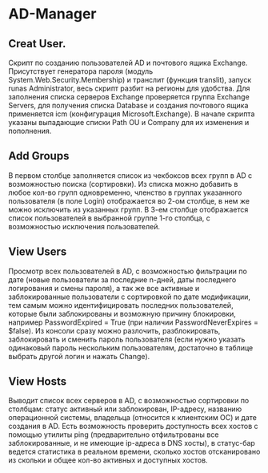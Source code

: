 # AD-Manager

## Creat User.

Скрипт по созданию пользователей AD и почтового ящика Exchange. Присутствует генератора пароля (модуль System.Web.Security.Membership) и транслит (функция translit), запуск runas Administrator, весь скрипт разбит на регионы для удобства. Для заполнения списка серверов Exchange проверяется группа Exchange Servers, для получения списка Database и создания почтового ящика применяется icm (конфигурация Microsoft.Exchange). В начале скрипта указаны выпадающие списки Path OU и Company для их изменения и пополнения.

## Add Groups

В первом столбце заполняется список из чекбоксов всех групп в AD с возможностью поиска (сортировки). Из списка можно добавить в любое кол-во групп одновременно, членство в группах указанного пользователя (в поле Login) отображается во 2-ом столбце, в нем же можно исключить из указанных групп. В 3-ем столбце отображается список пользователей в выбранной группе 1-го столбца, с возможностью исключения пользователей.

## View Users

Просмотр всех пользователей в AD, с возможностью фильтрации по дате (новые пользователи за последние n-дней, даты последнего логирования и смены пароля), а так же все активные и заблокированные пользователи с сортировкой по дате модификации, тем самым можно идентифицировать последних пользователей, которые были заблокированы и возможную причину блокировки, например PasswordExpired = True (при наличии PasswordNeverExpires = $false). Из консоли сразу можно разлочить, разблокировать, заблокировать и сменить пароль пользователя (если нужно указать одинаковый пароль нескольким пользователям, достаточно в таблице выбрать другой логин и нажать Change).

## View Hosts

Выводит список всех серверов в AD, с возможностью сортировки по столбцам: статус активный или заблокирован, IP-адресу, названию операционной системы, владельца (относится к клиентским ОС) и дате создания в AD. Есть возможность проверить доступность всех хостов с помощью утилиты ping (предварительно отфильтрованы все заблокированные, и не имеющие ip-адреса в DNS хосты), в статус-бар ведется статистика в реальном времени, сколько хостов отсканировано из скольки и общее кол-во активных и доступных хостов.
